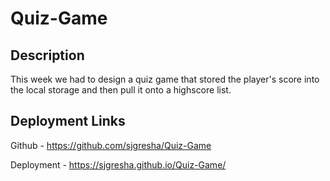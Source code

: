 # Quiz-Game

## Description
This week we had to design a quiz game that stored the player's score into the local storage and then pull it onto a highscore list.

## Deployment Links

Github - https://github.com/sjgresha/Quiz-Game

Deployment - https://sjgresha.github.io/Quiz-Game/

